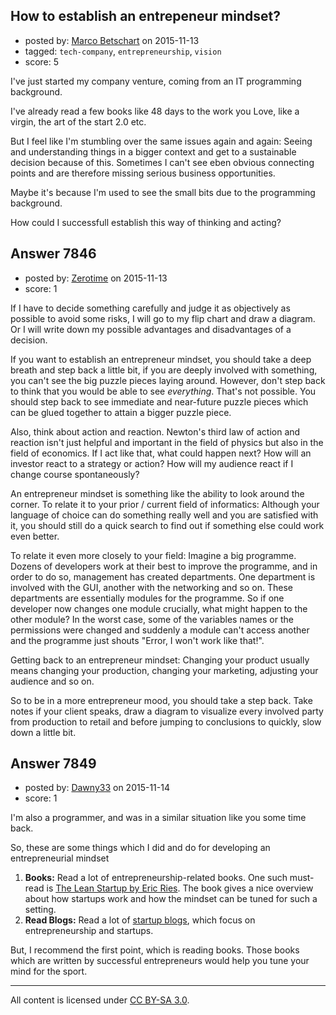 ## How to establish an entrepeneur mindset?

- posted by: [Marco Betschart](https://stackexchange.com/users/7294977/marco-betschart) on 2015-11-13
- tagged: `tech-company`, `entrepreneurship`, `vision`
- score: 5

I've just started my company venture, coming from an IT programming background.

I've already read a few books like 48 days to the work you Love, like a virgin, the art of the start 2.0 etc.

But I feel like I'm stumbling over the same issues again and again: Seeing and understanding things in a bigger context and get to a sustainable decision because of this.   Sometimes I can't see eben obvious connecting points and are therefore missing serious business opportunities.

Maybe it's because I'm used to see the small bits due to the programming background.

How could I successfull establish this way of thinking and acting?


## Answer 7846

- posted by: [Zerotime](https://stackexchange.com/users/4811661/zerotime) on 2015-11-13
- score: 1

If I have to decide something carefully and judge it as objectively as possible to avoid some risks, I will go to my flip chart and draw a diagram. Or I will write down my possible advantages and disadvantages of a decision.

If you want to establish an entrepreneur mindset, you should take a deep breath and step back a little bit, if you are deeply involved with something, you can't see the big puzzle pieces laying around. However, don't step back to think that you would be able to see *everything*. That's not possible. You should step back to see immediate and near-future puzzle pieces which can be glued together to attain a bigger puzzle piece.

Also, think about action and reaction. Newton's third law of action and reaction isn't just helpful and important in the field of physics but also in the field of economics. If I act like that, what could happen next? How will an investor react to a strategy or action? How will my audience react if I change course spontaneously?

An entrepreneur mindset is something like the ability to look around the corner. To relate it to your prior / current field of informatics: Although your language of choice can do something really well and you are satisfied with it, you should still do a quick search to find out if something else could work even better.

To relate it even more closely to your field: Imagine a big programme. Dozens of developers work at their best to improve the programme, and in order to do so, management has created departments. One department is involved with the GUI, another with the networking and so on. These departments are essentially modules for the programme. So if one developer now changes one module crucially, what might happen to the other module? In the worst case, some of the variables names or the permissions were changed and suddenly a module can't access another and the programme just shouts "Error, I won't work like that!".

Getting back to an entrepreneur mindset: Changing your product usually means changing your production, changing your marketing, adjusting your audience and so on.

So to be in a more entrepreneur mood, you should take a step back. Take notes if your client speaks, draw a diagram to visualize every involved party from production to retail and before jumping to conclusions to quickly, slow down a little bit.


## Answer 7849

- posted by: [Dawny33](https://stackexchange.com/users/6444670/dawny33) on 2015-11-14
- score: 1

<p>I'm also a programmer, and was in a similar situation like you some time back.</p>

<p>So, these are some things which I did and do for developing an entrepreneurial mindset</p>

<ol>
<li><strong>Books:</strong> Read a lot of entrepreneurship-related books. One such must-read is <a href="http://www.amazon.in/gp/product/0670921602/ref=as_li_tl?ie=UTF8&amp;camp=3626&amp;creative=24790&amp;creativeASIN=0670921602&amp;linkCode=as2&amp;tag=dawny33-21" rel="nofollow">The Lean Startup by Eric Ries</a>. The book gives a nice overview about how startups work and how the mindset can be tuned for such a setting.</li>
<li><strong>Read Blogs:</strong> Read a lot of <a href="http://www.entrepreneur.com/" rel="nofollow">startup blogs</a>, which focus on entrepreneurship and startups.</li>
</ol>

<p>But, I recommend the first point, which is reading books. Those books which are written by successful entrepreneurs would help you tune your mind for the sport.</p>




---

All content is licensed under [CC BY-SA 3.0](https://creativecommons.org/licenses/by-sa/3.0/).
